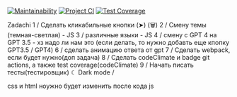 [![Maintainability](https://api.codeclimate.com/v1/badges/679f259b7ebe9fead8c8/maintainability)](https://codeclimate.com/github/21Ner04/Dream_Squad_Six_/maintainability)
[![Project CI](https://github.com/21Ner04/Dream_Squad_Six_/actions/workflows/projectCI.yml/badge.svg)](https://github.com/21Ner04/Dream_Squad_Six_/actions/workflows/projectCI.yml)
[![Test Coverage](https://api.codeclimate.com/v1/badges/679f259b7ebe9fead8c8/test_coverage)](https://codeclimate.com/github/21Ner04/Dream_Squad_Six_/test_coverage)



Zadachi
1 / Сделать кликабильные кнопки (➤) (🗑️)
2 / Смену темы (темная-светлая) - JS
3 /  различные языки - JS
4 /  смену с GPT 4 на GPT 3.5 - хз надо ли нам это (если делать, то нужно добавть еще кпопку GPT3.5  /  GPT4)
6 / сделать анимацию ответа от gpt
7 / Сделать webpack, если будет нужно(доп задача)
8 / Сделать codeClimate и badge git actions, а также test coverage(codeClimate)
9 / Начать писать тесты(тестировщик)
☾ Dark mode /

css и html ноужно будет изменить после кода js